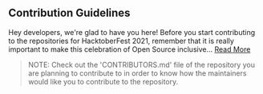 ## Contribution Guidelines

Hey developers, we're glad to have you here! Before you start contributing to the repositories for HacktoberFest 2021, remember that it is really important to make this celebration of Open Source inclusive... [Read More](https://hacktoberfest.digitalocean.com/faq)

> NOTE: Check out the 'CONTRIBUTORS.md' file of the repository you are planning to contribute to in order to know how the maintainers would like you to contribute to the repository.
